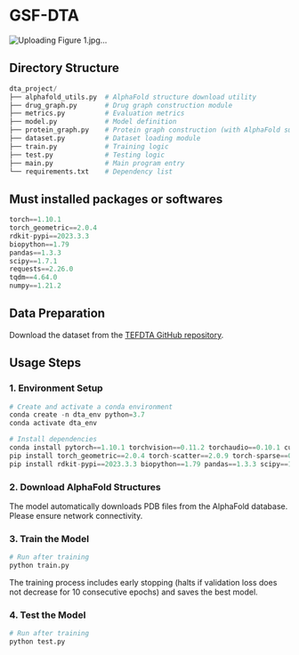 # GSF-DTA
![Uploading Figure 1.jpg…]()



## Directory Structure

```python
dta_project/
├── alphafold_utils.py  # AlphaFold structure download utility
├── drug_graph.py       # Drug graph construction module
├── metrics.py          # Evaluation metrics
├── model.py            # Model definition
├── protein_graph.py    # Protein graph construction (with AlphaFold support)
├── dataset.py          # Dataset loading module
├── train.py            # Training logic
├── test.py             # Testing logic
├── main.py             # Main program entry
└── requirements.txt    # Dependency list
```
## Must installed packages or softwares

```python
torch==1.10.1
torch_geometric==2.0.4
rdkit-pypi==2023.3.3
biopython==1.79
pandas==1.3.3
scipy==1.7.1
requests==2.26.0
tqdm==4.64.0
numpy==1.21.2
```

## Data Preparation
Download the dataset from the [TEFDTA GitHub repository](https://github.com/lizongquan01/TEFDTA/tree/master).

## Usage Steps
### 1. Environment Setup
```python
# Create and activate a conda environment
conda create -n dta_env python=3.7
conda activate dta_env

# Install dependencies
conda install pytorch==1.10.1 torchvision==0.11.2 torchaudio==0.10.1 cudatoolkit=11.3 -c pytorch
pip install torch_geometric==2.0.4 torch-scatter==2.0.9 torch-sparse==0.6.17 torch-spline-conv==1.2.10 -f https://data.pyg.org/whl/torch-1.10.1+cu113.html
pip install rdkit-pypi==2023.3.3 biopython==1.79 pandas==1.3.3 scipy==1.7.1 requests==2.26.0 tqdm==4.64.0 numpy==1.21.2
```
### 2. Download AlphaFold Structures
The model automatically downloads PDB files from the AlphaFold database. Please ensure network connectivity.

 ### 3. Train the Model

```python
# Run after training
python train.py
```
The training process includes early stopping (halts if validation loss does not decrease for 10 consecutive epochs) and saves the best model.
### 4. Test the Model

```python
# Run after training
python test.py
```

